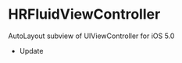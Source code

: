 HRFluidViewController
=====================

AutoLayout subview of UIViewController for iOS 5.0

+ Update 